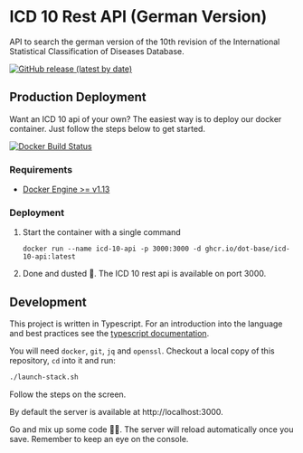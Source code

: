 # ICD 10 Rest API (German Version)
API to search the german version of the 10th revision of the International Statistical Classification of Diseases Database. 

[![GitHub release (latest by date)](https://img.shields.io/github/v/release/dot-base/icd-10-api)](https://github.com/dot-base/icd-10-api/releases)


## Production Deployment
Want an ICD 10 api of your own? The easiest way is to deploy our docker container. Just follow the steps below to get started.

[![Docker Build Status](https://img.shields.io/badge/We%20love-Docker-blue?style=flat&logo=Docker)](https://github.com/orgs/dot-base/packages)


### Requirements
- [Docker Engine >= v1.13](https://www.docker.com/get-started)


### Deployment
1. Start the container with a single command
    ```
    docker run --name icd-10-api -p 3000:3000 -d ghcr.io/dot-base/icd-10-api:latest
    ```
1. Done and dusted 🎉. The ICD 10 rest api is available on port 3000.


## Development

This project is written in Typescript. For an introduction into the language and best practices see the [typescript documentation](https://www.typescriptlang.org/docs/home.html).

You will need `docker`, `git`, `jq` and `openssl`. Checkout a local copy of this repository, `cd` into it and run:
```bash
./launch-stack.sh
```
Follow the steps on the screen.

By default the server is available at http://localhost:3000.

Go and mix up some code 👩‍💻. The server will reload automatically once you save. Remember to keep an eye on the console.

